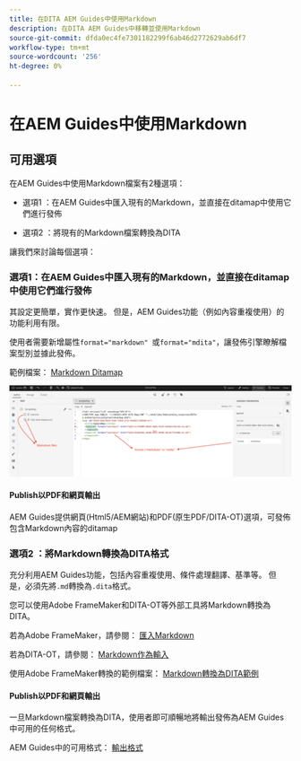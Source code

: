 ```yaml
---
title: 在DITA AEM Guides中使用Markdown
description: 在DITA AEM Guides中移轉並使用Markdown
source-git-commit: dfda0ec4fe7301182299f6ab46d2772629ab6df7
workflow-type: tm+mt
source-wordcount: '256'
ht-degree: 0%

---
```


# 在AEM Guides中使用Markdown

## 可用選項

在AEM Guides中使用Markdown檔案有2種選項：

- 選項1 ：在AEM Guides中匯入現有的Markdown，並直接在ditamap中使用它們進行發佈

- 選項2 ：將現有的Markdown檔案轉換為DITA

讓我們來討論每個選項：

### 選項1：在AEM Guides中匯入現有的Markdown，並直接在ditamap中使用它們進行發佈

其設定更簡單，實作更快速。 但是，AEM Guides功能（例如內容重複使用）的功能利用有限。

使用者需要新增屬性`format="markdown" `或`format="mdita"`，讓發佈引擎瞭解檔案型別並據此發佈。

範例檔案： [Markdown Ditamap](https://acrobat.adobe.com/id/urn:aaid:sc:AP:da31137e-be84-44fb-8974-d038eeff0283)

![參考熒幕擷圖](../../assets/authoring/markdown_map.png)


#### Publish以PDF和網頁輸出

AEM Guides提供網頁(Html5/AEM網站)和PDF(原生PDF/DITA-OT)選項，可發佈包含Markdown內容的ditamap

### 選項2 ：將Markdown轉換為DITA格式

充分利用AEM Guides功能，包括內容重複使用、條件處理翻譯、基準等。 但是，必須先將`.md`轉換為`.dita`格式。

您可以使用Adobe FrameMaker和DITA-OT等外部工具將Markdown轉換為DITA。


若為Adobe FrameMaker，請參閱： [匯入Markdown](https://www.adobe.com/in/products/framemaker/features.html#import-markdown)

若為DITA-OT，請參閱： [Markdown作為輸入](https://www.dita-ot.org/dev/topics/markdown-input.html)

使用Adobe FrameMaker轉換的範例檔案： [Markdown轉換為DITA範例](https://acrobat.adobe.com/id/urn:aaid:sc:AP:874881f3-ba43-410c-abc6-2df899536d79)

#### Publish以PDF和網頁輸出

一旦Markdown檔案轉換為DITA，使用者即可順暢地將輸出發佈為AEM Guides中可用的任何格式。

AEM Guides中的可用格式： [輸出格式](../../../../user-guide/generate-output-understand-presets.md)
